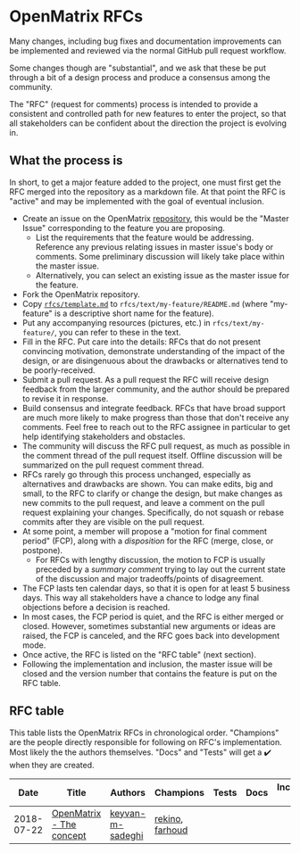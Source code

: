 # OpenMatrix RFCs
[OpenMatrix RFCs]: #openmatrix-rfcs

Many changes, including bug fixes and documentation improvements can be
implemented and reviewed via the normal GitHub pull request workflow.

Some changes though are "substantial", and we ask that these be put through
a bit of a design process and produce a consensus among the community.

The "RFC" (request for comments) process is intended to provide a consistent
and controlled path for new features to enter the project, so that all
stakeholders can be confident about the direction the project is evolving in.

## What the process is
[What the process is]: #what-the-process-is

In short, to get a major feature added to the project, one must first get the RFC
merged into the repository as a markdown file. At that point the RFC is
"active" and may be implemented with the goal of eventual inclusion.

- Create an issue on the OpenMatrix
  [repository](https://github.com/PsychoMinions/OpenMatrix), this would be
  the "Master Issue" corresponding to the feature you are proposing.
  - List the requirements that the feature would be addressing. Reference any
    previous relating issues in master issue's body or comments. Some
    preliminary discussion will likely take place within the master issue.
  - Alternatively, you can select an existing issue as the master issue for the
    feature.
- Fork the OpenMatrix repository.
- Copy [`rfcs/template.md`](
  https://github.com/PsychoMinions/OpenMatrix/blob/master/rfcs/template.md)
  to `rfcs/text/my-feature/README.md` (where "my-feature" is a descriptive
  short name for the feature).
- Put any accompanying resources (pictures, etc.) in `rfcs/text/my-feature/`,
  you can refer to these in the text.
- Fill in the RFC. Put care into the details: RFCs that do not present
  convincing motivation, demonstrate understanding of the impact of the
  design, or are disingenuous about the drawbacks or alternatives tend to be
  poorly-received.
- Submit a pull request. As a pull request the RFC will receive design
  feedback from the larger community, and the author should be prepared to
  revise it in response.  
- Build consensus and integrate feedback. RFCs that have broad support are
  much more likely to make progress than those that don't receive any
  comments. Feel free to reach out to the RFC assignee in particular to get
  help identifying stakeholders and obstacles.
- The community will discuss the RFC pull request, as much as possible in the
  comment thread of the pull request itself. Offline discussion will be
  summarized on the pull request comment thread.
- RFCs rarely go through this process unchanged, especially as alternatives
  and drawbacks are shown. You can make edits, big and small, to the RFC to
  clarify or change the design, but make changes as new commits to the pull
  request, and leave a comment on the pull request explaining your changes.
  Specifically, do not squash or rebase commits after they are visible on the
  pull request.
- At some point, a member will propose a "motion for final comment period"
  (FCP), along with a *disposition* for the RFC (merge, close, or postpone).
  - For RFCs with lengthy discussion, the motion to FCP is usually preceded by
    a *summary comment* trying to lay out the current state of the discussion
    and major tradeoffs/points of disagreement.
- The FCP lasts ten calendar days, so that it is open for at least 5 business
  days. This way all
  stakeholders have a chance to lodge any final objections before a decision
  is reached.
- In most cases, the FCP period is quiet, and the RFC is either merged or
  closed. However, sometimes substantial new arguments or ideas are raised,
  the FCP is canceled, and the RFC goes back into development mode.
- Once active, the RFC is listed on the "RFC table" (next section).
- Following the implementation and inclusion, the master issue will be closed
  and the version number that contains the feature is put on the RFC table.

## RFC table
[RFC table]: #rfc-table

This table lists the OpenMatrix RFCs in chronological order. "Champions" are
the people directly responsible for following on RFC's implementation. Most
likely the the authors themselves. "Docs" and "Tests" will get a
:heavy_check_mark: when they are created.

[keyvan-m-sadeghi]: https://github.com/keyvan-m-sadeghi
[rekino]: https://github.com/rekino
[farhoud]: https://github.com/farhoud

| Date       | Title       | Authors | Champions | Tests | Docs | Included in |
| ---------- | ----------- | ------- | --------- | ----- | ---- | ----------- |
| 2018-07-22 | [OpenMatrix - The concept](https://github.com/PsychoMinions/OpenMatrix/blob/master/rfcs/text/openmatrix-conception) | [keyvan-m-sadeghi] | [rekino], [farhoud] | | | |
